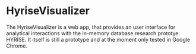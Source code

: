 HyriseVisualizer
================

The HyriseVisualizer is a web app, that provides an user interface for analytical 
interactions with the in-memory database research prototye HYRISE. It itself is still a prototype
and at the moment only tested in Google Chrome.
